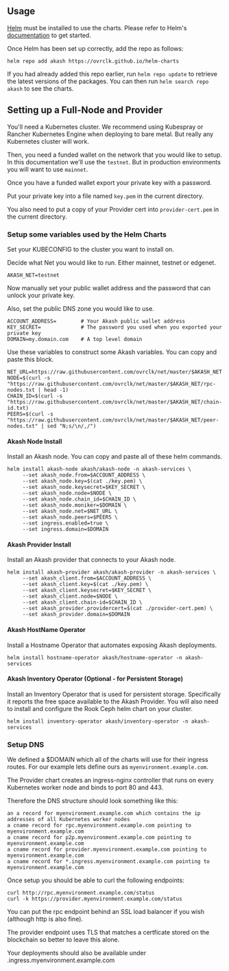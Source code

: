 ## Usage

[Helm](https://helm.sh) must be installed to use the charts. Please refer to
Helm's [documentation](https://helm.sh/docs) to get started.

Once Helm has been set up correctly, add the repo as follows:

```
helm repo add akash https://ovrclk.github.io/helm-charts
```

If you had already added this repo earlier, run `helm repo update` to retrieve
the latest versions of the packages. You can then run `helm search repo akash` to see the charts.

## Setting up a Full-Node and Provider

You'll need a Kubernetes cluster. We recommend using Kubespray or Rancher Kubernetes Engine when deploying to bare metal. But really any Kubernetes cluster will work.

Then, you need a funded wallet on the network that you would like to setup. In this documentation we'll use the `testnet`. But in production environments you will want to use `mainnet`.

Once you have a funded wallet export your private key with a password.

Put your private key into a file named `key.pem` in the current directory.

You also need to put a copy of your Provider cert into `provider-cert.pem` in the current directory.

### Setup some variables used by the Helm Charts

Set your KUBECONFIG to the cluster you want to install on.

Decide what Net you would like to run. Either mainnet, testnet or edgenet.

```
AKASH_NET=testnet
```

Now manually set your public wallet address and the password that can unlock your private key.

Also, set the public DNS zone you would like to use.

```
ACCOUNT_ADDRESS=        # Your Akash public wallet address
KEY_SECRET=             # The password you used when you exported your private key
DOMAIN=my.domain.com    # A top level domain
```

Use these variables to construct some Akash variables. You can copy and paste this block.

```
NET_URL=https://raw.githubusercontent.com/ovrclk/net/master/$AKASH_NET
NODE=$(curl -s "https://raw.githubusercontent.com/ovrclk/net/master/$AKASH_NET/rpc-nodes.txt | head -1)
CHAIN_ID=$(curl -s "https://raw.githubusercontent.com/ovrclk/net/master/$AKASH_NET/chain-id.txt)
PEERS=$(curl -s "https://raw.githubusercontent.com/ovrclk/net/master/$AKASH_NET/peer-nodes.txt" | sed "N;s/\n/,/")
```

#### Akash Node Install

Install an Akash node. You can copy and paste all of these helm commands.

```
helm install akash-node akash/akash-node -n akash-services \
     --set akash_node.from=$ACCOUNT_ADDRESS \
     --set akash_node.key=$(cat ./key.pem) \
     --set akash_node.keysecret=$KEY_SECRET \
     --set akash_node.node=$NODE \
     --set akash_node.chain_id=$CHAIN_ID \
     --set akash_node.moniker=$DOMAIN \
     --set akash_node.net=$NET_URL \
     --set akash_node.peers=$PEERS \
     --set ingress.enabled=true \
     --set ingress.domain=$DOMAIN
```

#### Akash Provider Install

Install an Akash provider that connects to your Akash node.

```
helm install akash-provider akash/akash-provider -n akash-services \
     --set akash_client.from=$ACCOUNT_ADDRESS \
     --set akash_client.key=$(cat ./key.pem) \
     --set akash_client.keysecret=$KEY_SECRET \
     --set akash_client.node=$NODE \
     --set akash_client.chain-id=$CHAIN_ID \
     --set akash_provider.providercert=$(cat ./provider-cert.pem) \
     --set akash_provider.domain=$DOMAIN
```

#### Akash HostName Operator

Install a Hostname Operator that automates exposing Akash deployments.

```
helm install hostname-operator akash/hostname-operator -n akash-services
```

#### Akash Inventory Operator (Optional - for Persistent Storage)

Install an Inventory Operator that is used for persistent storage. Specifically it reports the free space available to the Akash Provider. You will also need to install and configure the Rook Ceph helm chart on your cluster.

```
helm install inventory-operator akash/inventory-operator -n akash-services
```

### Setup DNS

We defined a $DOMAIN which all of the charts will use for their ingress routes. For our example lets define ours as `myenvironment.example.com`.

The Provider chart creates an ingress-nginx controller that runs on every Kubernetes worker node and binds to port 80 and 443.

Therefore the DNS structure should look something like this:

```
an a record for myenvironment.example.com which contains the ip addresses of all Kubernetes worker nodes
a cname record for rpc.myenvironment.example.com pointing to myenvironment.example.com
a cname record for p2p.myenvironment.example.com pointing to myenvironment.example.com
a cname record for provider.myenvironment.example.com pointing to myenvironment.example.com
a cname record for *.ingress.myenvironment.example.com pointing to myenvironment.example.com
```

Once setup you should be able to curl the following endpoints:

```
curl http://rpc.myenvironment.example.com/status
curl -k https://provider.myenvironment.example.com/status
```

You can put the rpc endpoint behind an SSL load balancer if you wish (although http is also fine).

The provider endpoint uses TLS that matches a certficate stored on the blockchain so better to leave this alone.

Your deployments should also be available under <id>.ingress.myenvironment.example.com
